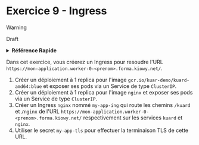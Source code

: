 # Exercice 9 - Ingress

> [!warning]
> Draft

<details>
<summary><b>Référence Rapide</b></summary>
<p>

* Espace de noms : `default`<br>
* Documentation : [Deployment](https://kubernetes.io/docs/concepts/workloads/controllers/deployment/), [Service](https://kubernetes.io/docs/concepts/services-networking/services/), [Ingress](https://kubernetes.io/docs/concepts/services-networking/ingress/), [Ingress Controller](https://kubernetes.io/docs/concepts/services-networking/ingress-controllers/)

</p>
</details>

Dans cet exercice, vous créerez un Ingress pour resoudre l'URL `https://mon-application.worker-0-<prenom>.forma.kiowy.net/`.

1. Créer un déploiement à 1 replica pour l'image `gcr.io/kuar-demo/kuard-amd64:blue` et exposer ses pods via un Service de type `ClusterIP`.
2. Créer un déploiement à 1 replica pour l'image `nginx` et exposer ses pods via un Service de type `ClusterIP`.
3. Créer un Ingress `nginx` nommé `my-app-ing` qui route les chemins `/kuard` et `/nginx` de l'URL `https://mon-application.worker-0-<prenom>.forma.kiowy.net/` respectivement sur les services `kuard` et `nginx`.
4. Utiliser le secret `my-app-tls` pour effectuer la terminaison TLS de cette URL.
